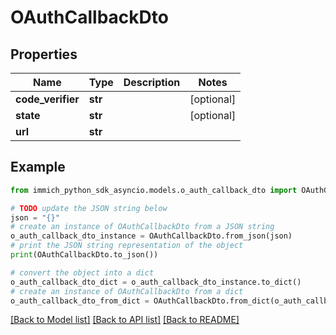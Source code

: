 # OAuthCallbackDto


## Properties

Name | Type | Description | Notes
------------ | ------------- | ------------- | -------------
**code_verifier** | **str** |  | [optional] 
**state** | **str** |  | [optional] 
**url** | **str** |  | 

## Example

```python
from immich_python_sdk_asyncio.models.o_auth_callback_dto import OAuthCallbackDto

# TODO update the JSON string below
json = "{}"
# create an instance of OAuthCallbackDto from a JSON string
o_auth_callback_dto_instance = OAuthCallbackDto.from_json(json)
# print the JSON string representation of the object
print(OAuthCallbackDto.to_json())

# convert the object into a dict
o_auth_callback_dto_dict = o_auth_callback_dto_instance.to_dict()
# create an instance of OAuthCallbackDto from a dict
o_auth_callback_dto_from_dict = OAuthCallbackDto.from_dict(o_auth_callback_dto_dict)
```
[[Back to Model list]](../README.md#documentation-for-models) [[Back to API list]](../README.md#documentation-for-api-endpoints) [[Back to README]](../README.md)


